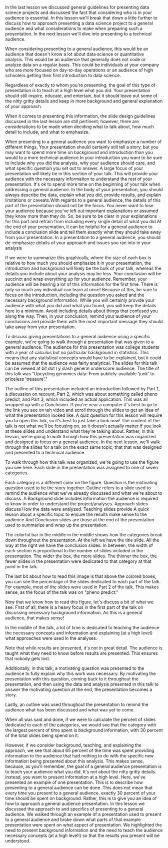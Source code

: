 In the last lesson we discussed general guidelines for presenting data science projects and discussed the fact that considering who is in your audience is essential. In this lesson we'll break that down a little further to discuss how to approach presenting a data science project to a general audience and what considerations to make when preparing such a presentation. In the next lesson we'll dive into presenting to a technical audience.

When considering presenting to a general audience, this would be an audience that doesn't know a lot about data science or quantitative analysis. This would be an audience that generally does not code or analyze data on a regular basis. This could be individuals at your company who are more focused on day-to-day operations or an audience of high schoolers getting their first introduction to data science.

Regardless of exactly to whom you're presenting, the goal of this type of presentation is to teach at a high level what you did. Your presentation should still inspire, educate, and entertain, but it should leave out some of the nitty gritty details and keep in more background and general explanation of your approach.

When it comes to presenting this information, the slide design guidelines discussed in the last lesson are still pertinent; however, there are considerations to be made when deciding what to talk about, how much detail to include, and what to emphasize.

When presenting to a general audience you want to emphasize a number of different things. Your presentation should certainly still tell a story, but you may want to spend more time on background and introduction than you would to a more technical audience.In your introduction you want to be sure to include why you did the analysis, why your audience should care, and what specific question you set out to answer. A large focus of your presentation will likely be in this section of your talk. This will provide your audience with the necessary information to understand the rest of your presentation. It's ok to spend more time on the beginning of your talk when addressing a general audience. In the body of your presentation, you should always describe the data, explain what you did, provide results, and explain limitations or caveats.With regards to a general audience, the details of this part of the presentation should not be the focus. You never want to lose your audience because you've left out important explanations or assumed they know more than they do. So, be sure to be clear in your explanations for this part and refrain from including every single detail of what you did.At the end of your presentation, it can be helpful for a general audience to include a conclusion slide and tell them exactly what they should take away from your presentation. In a presentation to a general audience, you should de-emphasize details of your approach and issues you ran into in your analysis

If we were to summarize this graphically, where the size of each box is relative to how much you should emphasize it in your presentation, the introduction and background will likely be the bulk of your talk, whereas the details you include about your analysis may be less. Your conclusion will be succinct and wrap everything up for your audience. Remember, your audience will be hearing a lot of this information for the first time. There is only so much any individual can learn at once! Because of this, be sure to focus on the introduction, including the question you asked and the necessary background information. While you will certainly provide your audience with what you did and what you found, you will keep the details here to a minimum. Avoid including details about things that confused you along the way. Then, in your conclusion, remind your audience of your conclusions and provide them with the most important message they should take away from your presentation.

To discuss giving presentations to a general audience using a specific example, we're going to walk through a presentation that was given to a general audience. The audience for this presentation was college students  with a year  of calculus  but no particular  background in statistics. This means that any statistical concepts would have to be explained, but it could be assumed that the audience was fairly analytical. The slides for this talk can be viewed at bit dot l y slash general underscore audience. The title of this talk was "Upcycling genomics data: From publicly-available 'junk' to priceless 'treasure'." 

The outline of this presentation included an introduction followed by Part 1, a discussion on recount, Part 2, which was about something called pheno predict, and Part 3, which included an actual application. This was all wrapped up with a Conclusion. If you're near a computer it's best to go to the link you see on teh video and scroll through the slides to get an idea of what the presentation looked like. A quiz question for this lesson will require you to open this link, so it's best to just take a look now! The content of the talk is not what we'll be focusing on, so it doesn't actually matter if you look at these slides and understand what they're talking about. Rather, in this lesson, we're going to walk through how this presentation was organized and designed to focus on a general audience. In the next lesson, we'll walk through the slides for a talk on the exact same topic, that that was designed and presented to a technical audience.

To walk through how this talk was organized, we're going to use the figure you see here. Each slide in the presentation was assigned to one of seven categories. 

Each category is a different color on the figure. Question is the motivating question used to tie the story together. Outline refers to a slide used to remind the audience what we've already discussed and what we're about to discuss. A Background slide includes Information the audience is required to know in order to understand the project/analyses. Approach slides discuss How the data were analyzed. Teaching slides provide A quick lesson about a specific topic to ensure the results make sense to the audience And Conclusion slides are those at the end of the presentation used to summarize and wrap up the presentation. 

The colorful bar in the middle in the middle shows how the categories break down throughout the presentation. At the left we have the title slide. All the way at the right we have the conclusion slides. In between, the width of each section is proportional to the number of slides included in the presentation. The wider the box, the more slides. The thinner the box, the fewer slides in the presentation were dedicated to that category at that point in the talk.

The last bit about how to read this image is that above the colored boxes, you can see the percentage of the slides dedicated to each part of the talk. For example, most of the slides were used in Part 2 of the talk. This makes sense, as the focus of the talk was on "pheno predict."

Now that we know how to read this figure, let's discuss a bit of what we see. First of all, there is a heavy focus in the first part of the talk on discussing necessary background information. As this is a general audience, that makes sense!

In the middle of the talk, a lot of time is dedicated to teaching the audience the necessary concepts and information and explaining (at a high level) what approaches were used in the analyses.

Note that while results are presented, it's not in great detail. The audience is taught what they need to know before results are presented. This ensures that nobody gets lost.

Additionally, in this talk, a motivating question was presented to the audience to fully explain why this work was necessary. By motivating the presentation with this question, coming back to it throughout the presentation, and then using the data and analysis presented in this talk to answer the motivating question at the end, the presentation becomes a story.

Lastly, an outline was used throughout the presentation to remind the audience what has been discussed and what was yet to come.

When all was said and done, if we were to calculate the percent of slides dedicated to each of the categories, we would see that the category with the largest percent of time spent is background information, with 30 percent of the total slides being spend on it.

However, if we consider background, teaching, and explaining the approach, we see that about 65 percent of the time was spent providing information to the audience that had nothing to do with the specific new information being presented about this analysis. This makes sense, because, as you'll remember, the goal of a general audience presentation is to teach your audience what you did. It's not about the nitty gritty details. Instead, you want to present information at a high level. Here, we've presented an example of one presentation. This is to describe how presenting to a general audience can be done. This does not mean that every time you present to a general audience, exactly 30 percent of your time should be spent on background. Rather, this is to give you an idea of how to approach a general audience presentation. In this lesson we discussed the approach to and specifics of presenting to a general audience. We walked through an example of a presentation used to present to a general audience and broke down what parts of that example presentation were spent on what aspect of presentation. We highlighted the need to present background information and the need to teach the audience necessary concepts (at a high level!) so that the results you present will be understood.